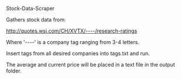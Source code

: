 Stock-Data-Scraper

Gathers stock data from:

http://quotes.wsj.com/CH/XVTX/----/research-ratings

Where '----' is a company tag ranging from 3-4 letters.


Insert tags from all desired companies into tags.txt and run. 

The average and current price will be placed in a text file in the output folder.

